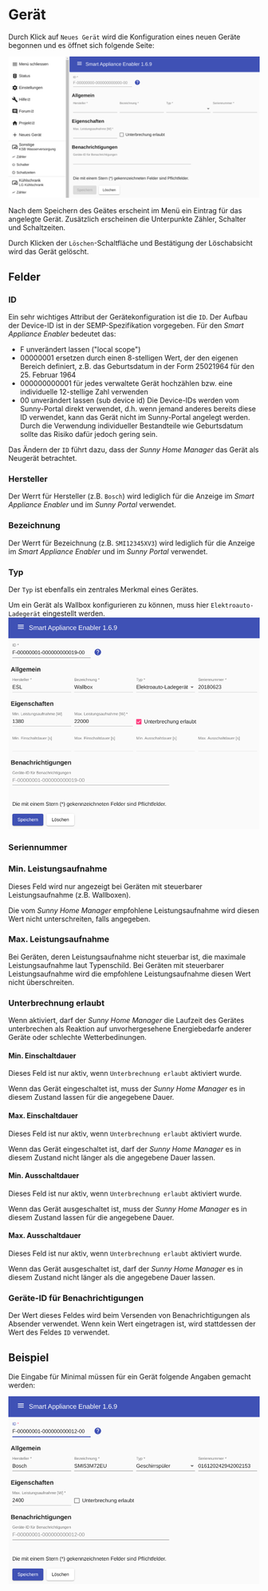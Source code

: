 # Gerät

Durch Klick auf `Neues Gerät` wird die Konfiguration eines neuen Geräte begonnen und es öffnet sich folgende Seite:

![Neues Gerät](../pics/fe/NeuesGeraet.png)

Nach dem Speichern des Geätes erscheint im Menü ein Eintrag für das angelegte Gerät. Zusätzlich erscheinen die Unterpunkte Zähler, Schalter und Schaltzeiten.

Durch Klicken der `Löschen`-Schaltfläche und Bestätigung der Löschabsicht wird das Gerät gelöscht.

## Felder

### ID
Ein sehr wichtiges Attribut der Gerätekonfiguration ist die `ID`. Der Aufbau der Device-ID ist in der SEMP-Spezifikation vorgegeben. Für den *Smart Appliance Enabler* bedeutet das:
* F unverändert lassen ("local scope")
* 00000001 ersetzen durch einen 8-stelligen Wert, der den eigenen Bereich definiert, z.B. das Geburtsdatum in der Form 25021964 für den 25. Februar 1964
* 000000000001 für jedes verwaltete Gerät hochzählen bzw. eine individuelle 12-stellige Zahl verwenden
* 00 unverändert lassen (sub device id)
  Die Device-IDs werden vom Sunny-Portal direkt verwendet, d.h. wenn jemand anderes bereits diese ID verwendet, kann das Gerät nicht im Sunny-Portal angelegt werden. Durch die Verwendung individueller Bestandteile wie Geburtsdatum sollte das Risiko dafür jedoch gering sein.

Das Ändern der `ID` führt dazu, dass der *Sunny Home Manager* das Gerät als Neugerät betrachtet.

### Hersteller

Der Werrt für Hersteller (z.B. `Bosch`) wird lediglich für die Anzeige im *Smart Appliance Enabler* und im *Sunny Portal* verwendet.

### Bezeichnung

Der Werrt für Bezeichnung (z.B. `SMI12345XV3`) wird lediglich für die Anzeige im *Smart Appliance Enabler* und im *Sunny Portal* verwendet.

### Typ
Der `Typ` ist ebenfalls ein zentrales Merkmal eines Gerätes.

Um ein Gerät als Wallbox konfigurieren zu können, muss hier `Elektroauto-Ladegerät` eingestellt werden.
![Wallbox](../pics/fe/GeraetEV.png)

### Seriennummer

### Min. Leistungsaufnahme

Dieses Feld wird nur angezeigt bei Geräten mit steuerbarer Leistungsaufnahme (z.B. Wallboxen).

Die vom *Sunny Home Manager* empfohlene Leistungsaufnahme wird diesen Wert nicht unterschreiten, falls angegeben.

### Max. Leistungsaufnahme

Bei Geräten, deren Leistungsaufnahme nicht steuerbar ist, die maximale Leistungsaufnahme laut Typenschild. Bei Geräten mit steuerbarer Leistungsaufnahme wird die empfohlene Leistungsaufnahme diesen Wert nicht überschreiten.

### Unterbrechnung erlaubt

Wenn aktiviert, darf der *Sunny Home Manager* die Laufzeit des Gerätes unterbrechen als Reaktion auf unvorhergesehene Energiebedarfe anderer Geräte oder schlechte Wetterbedinungen.

#### Min. Einschaltdauer

Dieses Feld ist nur aktiv, wenn `Unterbrechnung erlaubt` aktiviert wurde.

Wenn das Gerät eingeschaltet ist, muss der *Sunny Home Manager* es in diesem Zustand lassen für die angegebene Dauer.

#### Max. Einschaltdauer

Dieses Feld ist nur aktiv, wenn `Unterbrechnung erlaubt` aktiviert wurde.

Wenn das Gerät eingeschaltet ist, darf der *Sunny Home Manager* es in diesem Zustand nicht länger als die angegebene Dauer lassen.

#### Min. Ausschaltdauer

Dieses Feld ist nur aktiv, wenn `Unterbrechnung erlaubt` aktiviert wurde.

Wenn das Gerät ausgeschaltet ist, muss der *Sunny Home Manager* es in diesem Zustand lassen für die angegebene Dauer.

#### Max. Ausschaltdauer

Dieses Feld ist nur aktiv, wenn `Unterbrechnung erlaubt` aktiviert wurde.

Wenn das Gerät ausgeschaltet ist, darf der *Sunny Home Manager* es in diesem Zustand nicht länger als die angegebene Dauer lassen.

### Geräte-ID für Benachrichtigungen

Der Wert dieses Feldes wird beim Versenden von Benachrichtigungen als Absender verwendet. Wenn kein Wert eingetragen ist, wird stattdessen der Wert des Feldes `ID` verwendet. 

## Beispiel
Die Eingabe für Minimal müssen für ein Gerät folgende Angaben gemacht werden:

![Gerät](../pics/fe/Geraet.png)
